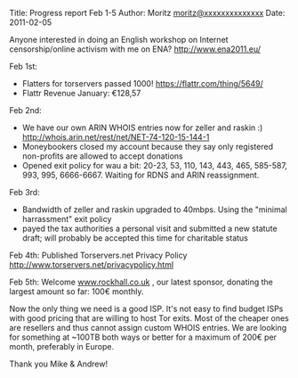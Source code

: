 Title:  Progress report Feb 1-5
Author: Moritz <moritz@xxxxxxxxxxxxxx>
Date: 2011-02-05


Anyone interested in doing an English workshop on Internet
censorship/online activism with me on ENA? <http://www.ena2011.eu/>

Feb 1st:
- Flatters for torservers passed 1000! <https://flattr.com/thing/5649/>
- Flattr Revenue January: €128,57

Feb 2nd:
- We have our own ARIN WHOIS entries now for zeller and raskin :)
<http://whois.arin.net/rest/net/NET-74-120-15-144-1>
- Moneybookers closed my account because they say only registered
non-profits are allowed to accept donations
- Opened exit policy for wau a bit: 20-23, 53, 110, 143, 443, 465,
585-587, 993, 995, 6666-6667. Waiting for RDNS and ARIN reassignment.

Feb 3rd:
- Bandwidth of zeller and raskin upgraded to 40mbps. Using the "minimal
harrassment" exit policy
- payed the tax authorities a personal visit and submitted a new statute
draft; will probably be accepted this time for charitable status

Feb 4th: Published Torservers.net Privacy Policy
<http://www.torservers.net/privacypolicy.html>

Feb 5th: Welcome www.rockhall.co.uk , our latest sponsor, donating the
largest amount so far: 100€ monthly. 

Now the only thing we need is a good ISP. It's not easy to find budget
ISPs with good pricing that are willing to host Tor exits. Most of the
cheaper ones are resellers and thus cannot assign custom WHOIS entries.
We are looking for something at ~100TB both ways or better for a maximum
of 200€ per month, preferably in Europe.

Thank you Mike & Andrew!
